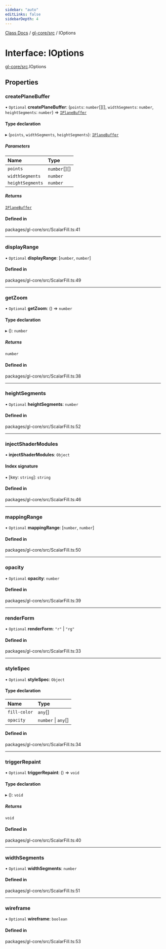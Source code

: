 ```yaml
---
sidebar: "auto"
editLinks: false
sidebarDepth: 4
---
```


[Class Docs](../index.md) / [gl-core/src](../modules/gl_core_src.md) / IOptions

# Interface: IOptions

[gl-core/src](../modules/gl_core_src.md).IOptions

## Properties

### createPlaneBuffer

• `Optional` **createPlaneBuffer**: (`points`: `number`[][], `widthSegments`: `number`, `heightSegments`: `number`) => [`IPlaneBuffer`](gl_core_src.IPlaneBuffer.md)

#### Type declaration

▸ (`points`, `widthSegments`, `heightSegments`): [`IPlaneBuffer`](gl_core_src.IPlaneBuffer.md)

##### Parameters

| Name | Type |
| :------ | :------ |
| `points` | `number`[][] |
| `widthSegments` | `number` |
| `heightSegments` | `number` |

##### Returns

[`IPlaneBuffer`](gl_core_src.IPlaneBuffer.md)

#### Defined in

packages/gl-core/src/ScalarFill.ts:41

___

### displayRange

• `Optional` **displayRange**: [`number`, `number`]

#### Defined in

packages/gl-core/src/ScalarFill.ts:49

___

### getZoom

• `Optional` **getZoom**: () => `number`

#### Type declaration

▸ (): `number`

##### Returns

`number`

#### Defined in

packages/gl-core/src/ScalarFill.ts:38

___

### heightSegments

• `Optional` **heightSegments**: `number`

#### Defined in

packages/gl-core/src/ScalarFill.ts:52

___

### injectShaderModules

• **injectShaderModules**: `Object`

#### Index signature

▪ [key: `string`]: `string`

#### Defined in

packages/gl-core/src/ScalarFill.ts:46

___

### mappingRange

• `Optional` **mappingRange**: [`number`, `number`]

#### Defined in

packages/gl-core/src/ScalarFill.ts:50

___

### opacity

• `Optional` **opacity**: `number`

#### Defined in

packages/gl-core/src/ScalarFill.ts:39

___

### renderForm

• `Optional` **renderForm**: ``"r"`` \| ``"rg"``

#### Defined in

packages/gl-core/src/ScalarFill.ts:33

___

### styleSpec

• `Optional` **styleSpec**: `Object`

#### Type declaration

| Name | Type |
| :------ | :------ |
| `fill-color` | `any`[] |
| `opacity` | `number` \| `any`[] |

#### Defined in

packages/gl-core/src/ScalarFill.ts:34

___

### triggerRepaint

• `Optional` **triggerRepaint**: () => `void`

#### Type declaration

▸ (): `void`

##### Returns

`void`

#### Defined in

packages/gl-core/src/ScalarFill.ts:40

___

### widthSegments

• `Optional` **widthSegments**: `number`

#### Defined in

packages/gl-core/src/ScalarFill.ts:51

___

### wireframe

• `Optional` **wireframe**: `boolean`

#### Defined in

packages/gl-core/src/ScalarFill.ts:53
